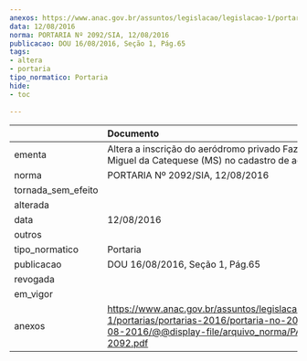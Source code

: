 ```yaml
---
anexos: https://www.anac.gov.br/assuntos/legislacao/legislacao-1/portarias/portarias-2016/portaria-no-2092-sia-12-08-2016/@@display-file/arquivo_norma/PA2016-2092.pdf
data: 12/08/2016
norma: PORTARIA Nº 2092/SIA, 12/08/2016
publicacao: DOU 16/08/2016, Seção 1, Pág.65
tags:
- altera
- portaria
tipo_normatico: Portaria
hide: 
- toc 
 
---
```


|                    | Documento                                                                                                                                                      |
|:-------------------|:---------------------------------------------------------------------------------------------------------------------------------------------------------------|
| ementa             | Altera a inscrição do aeródromo privado Fazenda São Miguel da Catequese (MS) no cadastro de aeródromos.                                                        |
| norma              | PORTARIA Nº 2092/SIA, 12/08/2016                                                                                                                               |
| tornada_sem_efeito |                                                                                                                                                                |
| alterada           |                                                                                                                                                                |
| data               | 12/08/2016                                                                                                                                                     |
| outros             |                                                                                                                                                                |
| tipo_normatico     | Portaria                                                                                                                                                       |
| publicacao         | DOU 16/08/2016, Seção 1, Pág.65                                                                                                                                |
| revogada           |                                                                                                                                                                |
| em_vigor           |                                                                                                                                                                |
| anexos             | https://www.anac.gov.br/assuntos/legislacao/legislacao-1/portarias/portarias-2016/portaria-no-2092-sia-12-08-2016/@@display-file/arquivo_norma/PA2016-2092.pdf |